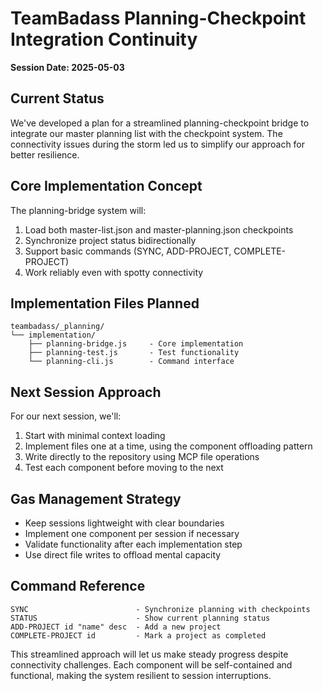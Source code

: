 # TeamBadass Planning-Checkpoint Integration Continuity
**Session Date: 2025-05-03**

## Current Status

We've developed a plan for a streamlined planning-checkpoint bridge to integrate our master planning list with the checkpoint system. The connectivity issues during the storm led us to simplify our approach for better resilience.

## Core Implementation Concept

The planning-bridge system will:
1. Load both master-list.json and master-planning.json checkpoints
2. Synchronize project status bidirectionally 
3. Support basic commands (SYNC, ADD-PROJECT, COMPLETE-PROJECT)
4. Work reliably even with spotty connectivity

## Implementation Files Planned

```
teambadass/_planning/
└── implementation/
    ├── planning-bridge.js     - Core implementation
    ├── planning-test.js       - Test functionality
    └── planning-cli.js        - Command interface
```

## Next Session Approach

For our next session, we'll:
1. Start with minimal context loading
2. Implement files one at a time, using the component offloading pattern
3. Write directly to the repository using MCP file operations
4. Test each component before moving to the next

## Gas Management Strategy

- Keep sessions lightweight with clear boundaries
- Implement one component per session if necessary
- Validate functionality after each implementation step
- Use direct file writes to offload mental capacity

## Command Reference

```
SYNC                        - Synchronize planning with checkpoints
STATUS                      - Show current planning status
ADD-PROJECT id "name" desc  - Add a new project
COMPLETE-PROJECT id         - Mark a project as completed
```

This streamlined approach will let us make steady progress despite connectivity challenges. Each component will be self-contained and functional, making the system resilient to session interruptions.
